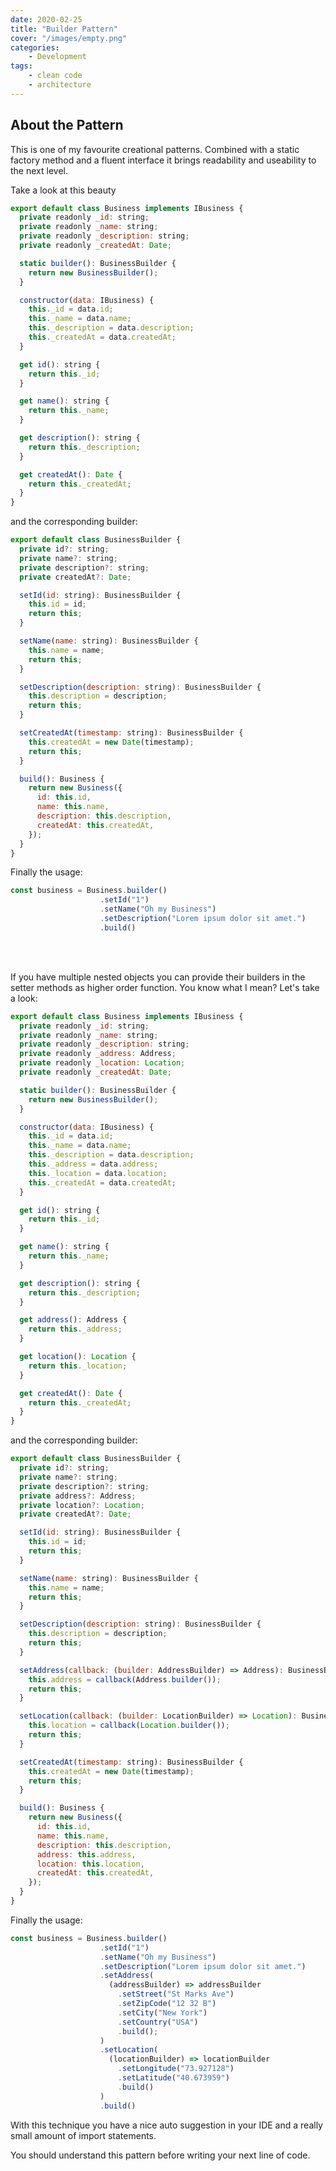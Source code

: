 ```yaml
---
date: 2020-02-25
title: "Builder Pattern"
cover: "/images/empty.png"
categories:
    - Development
tags:
    - clean code
    - architecture
---
```


## About the Pattern

This is one of my favourite creational patterns. Combined with a static factory method and a fluent interface it brings readability and useability to the next level.

Take a look at this beauty

```javascript
export default class Business implements IBusiness {
  private readonly _id: string;
  private readonly _name: string;
  private readonly _description: string;
  private readonly _createdAt: Date;

  static builder(): BusinessBuilder {
    return new BusinessBuilder();
  }

  constructor(data: IBusiness) {
    this._id = data.id;
    this._name = data.name;
    this._description = data.description;
    this._createdAt = data.createdAt;
  }

  get id(): string {
    return this._id;
  }

  get name(): string {
    return this._name;
  }

  get description(): string {
    return this._description;
  }

  get createdAt(): Date {
    return this._createdAt;
  }
}
```

and the corresponding builder:


```javascript
export default class BusinessBuilder {
  private id?: string;
  private name?: string;
  private description?: string;
  private createdAt?: Date;

  setId(id: string): BusinessBuilder {
    this.id = id;
    return this;
  }

  setName(name: string): BusinessBuilder {
    this.name = name;
    return this;
  }

  setDescription(description: string): BusinessBuilder {
    this.description = description;
    return this;
  }

  setCreatedAt(timestamp: string): BusinessBuilder {
    this.createdAt = new Date(timestamp);
    return this;
  }

  build(): Business {
    return new Business({
      id: this.id,
      name: this.name,
      description: this.description,
      createdAt: this.createdAt,
    });
  }
}

```

Finally the usage:

```javascript
const business = Business.builder()
                    .setId("1")
                    .setName("Oh my Business")
                    .setDescription("Lorem ipsum dolor sit amet.")
                    .build()
```
<br></br>

If you have multiple nested objects you can provide their builders in the setter methods as higher order function. You know what I mean? Let's take a look:


```javascript
export default class Business implements IBusiness {
  private readonly _id: string;
  private readonly _name: string;
  private readonly _description: string;
  private readonly _address: Address;
  private readonly _location: Location;
  private readonly _createdAt: Date;

  static builder(): BusinessBuilder {
    return new BusinessBuilder();
  }

  constructor(data: IBusiness) {
    this._id = data.id;
    this._name = data.name;
    this._description = data.description;
    this._address = data.address;
    this._location = data.location;
    this._createdAt = data.createdAt;
  }

  get id(): string {
    return this._id;
  }

  get name(): string {
    return this._name;
  }

  get description(): string {
    return this._description;
  }

  get address(): Address {
    return this._address;
  }

  get location(): Location {
    return this._location;
  }

  get createdAt(): Date {
    return this._createdAt;
  }
}
```

and the corresponding builder:


```javascript
export default class BusinessBuilder {
  private id?: string;
  private name?: string;
  private description?: string;
  private address?: Address;
  private location?: Location;
  private createdAt?: Date;

  setId(id: string): BusinessBuilder {
    this.id = id;
    return this;
  }

  setName(name: string): BusinessBuilder {
    this.name = name;
    return this;
  }

  setDescription(description: string): BusinessBuilder {
    this.description = description;
    return this;
  }

  setAddress(callback: (builder: AddressBuilder) => Address): BusinessBuilder {
    this.address = callback(Address.builder());
    return this;
  }

  setLocation(callback: (builder: LocationBuilder) => Location): BusinessBuilder {
    this.location = callback(Location.builder());
    return this;
  }

  setCreatedAt(timestamp: string): BusinessBuilder {
    this.createdAt = new Date(timestamp);
    return this;
  }

  build(): Business {
    return new Business({
      id: this.id,
      name: this.name,
      description: this.description,
      address: this.address,
      location: this.location,
      createdAt: this.createdAt,
    });
  }
}

```

Finally the usage:

```javascript
const business = Business.builder()
                    .setId("1")
                    .setName("Oh my Business")
                    .setDescription("Lorem ipsum dolor sit amet.")
                    .setAddress(
                      (addressBuilder) => addressBuilder
                        .setStreet("St Marks Ave")
                        .setZipCode("12 32 B")
                        .setCity("New York")
                        .setCountry("USA")
                        .build();
                    )
                    .setLocation(
                      (locationBuilder) => locationBuilder
                        .setLongitude("73.927128")
                        .setLatitude("40.673959")
                        .build()
                    )
                    .build()
```

With this technique you have a nice auto suggestion in your IDE and a really small amount of import statements.

You should understand this pattern before writing your next line of code.
